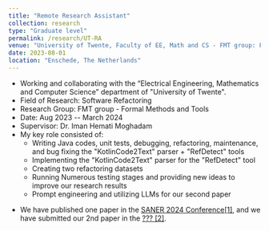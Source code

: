 ```yaml
---
title: "Remote Research Assistant"
collection: research
type: "Graduate level"
permalink: /research/UT-RA
venue: "University of Twente, Faculty of EE, Math and CS - FMT group: Formal Methods and Tools"
date: 2023-08-01
location: "Enschede, The Netherlands"
---
```


- Working and collaborating with the “Electrical Engineering, Mathematics and Computer Science” department of "University of Twente".
- Field of Research: Software Refactoring
- Research Group: FMT group - Formal Methods and Tools
- Date: Aug 2023 -- March 2024
- Supervisor: Dr. Iman Hemati Moghadam
- My key role consisted of:
    - Writing Java codes, unit tests, debugging, refactoring, maintenance, and bug fixing the "KotlinCode2Text" parser + "RefDetect" tools
    - Implementing the "KotlinCode2Text" parser for the "RefDetect" tool
    - Creating two refactoring datasets
    - Running Numerous testing stages and providing new ideas to improve our research results
    - Prompt engineering and utilizing LLMs for our second paper
<!-- - At the moment, We're working on two papers to get them ready for the conference. -->
- We have published one paper in the [SANER 2024 Conference[1]](/publication/p3), and we have submitted our 2nd paper in the [??? [2]](/publication/p4).
